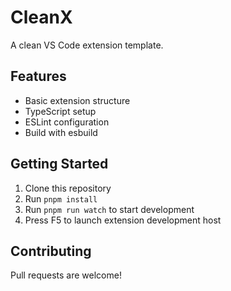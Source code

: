 
# CleanX

A clean VS Code extension template.

## Features

- Basic extension structure
- TypeScript setup
- ESLint configuration
- Build with esbuild

## Getting Started

1. Clone this repository
2. Run `pnpm install`
3. Run `pnpm run watch` to start development
4. Press F5 to launch extension development host

## Contributing

Pull requests are welcome!

